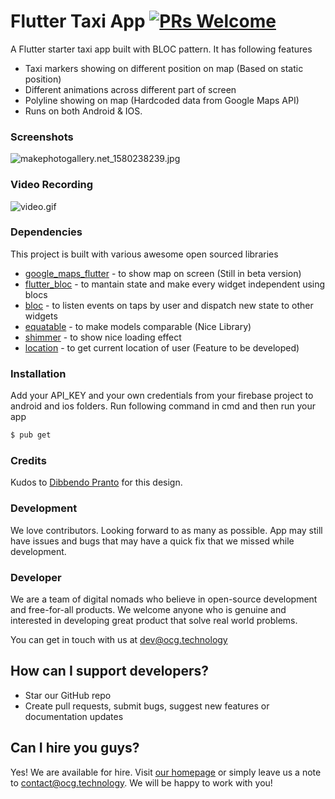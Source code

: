 # Flutter Taxi App [![PRs Welcome](https://img.shields.io/badge/PRs-welcome-brightgreen.svg?style=flat-square)](http://makeapullrequest.com)


A Flutter starter taxi app built with BLOC pattern. It has following features

  - Taxi markers showing on different position on map (Based on static position)
  - Different animations across different part of screen 
  - Polyline showing on map (Hardcoded data from Google Maps API)
  - Runs on both Android & IOS.

### Screenshots

![makephotogallery.net_1580238239.jpg](https://www.dropbox.com/s/dgd40s5752y2jsl/makephotogallery.net_1580238239.jpg?dl=0&raw=1)

### Video Recording
![video.gif](https://firebasestorage.googleapis.com/v0/b/smart-ordr.appspot.com/o/ezgif.com-resize.gif?alt=media&token=3d9a010b-ba52-4045-a24e-cb3078e2a2f1)
### Dependencies

This project is built with various awesome open sourced libraries

* [google_maps_flutter](https://pub.dev/packages/google_maps_flutter) -  to show map on screen (Still in beta version)
* [flutter_bloc](https://pub.dev/packages/flutter_bloc) - to mantain state and make every widget independent using blocs 
* [bloc](https://pub.dev/packages/bloc) - to listen events on taps by user and dispatch new state to other widgets
* [equatable](https://pub.dev/packages/equatable) - to make models comparable (Nice Library) 
* [shimmer](https://pub.dev/packages/shimmer) - to show nice loading effect
* [location](https://pub.dev/packages/location) - to get current location of user (Feature to be developed)


### Installation

Add your API_KEY and your own credentials from your firebase project to android and ios folders. Run following command in cmd and then run your app

```sh
$ pub get
```
### Credits
Kudos to [Dibbendo Pranto](https://dribbble.com/Dibbendopranto) for this design.

### Development

We love contributors. Looking forward to as many as possible.
App may still have issues and bugs that may have a quick fix that we missed while development.

### Developer

We are a team of digital nomads who believe in open-source development and free-for-all products.
We welcome anyone who is genuine and interested in developing great product that solve real world problems.

You can get in touch with us at dev@ocg.technology

## How can I support developers?
- Star our GitHub repo
- Create pull requests, submit bugs, suggest new features or documentation updates


## Can I hire you guys?
Yes! We are available for hire. Visit [our homepage](https://ocg.technology/) or simply leave us a note to contact@ocg.technology. We will be happy to work with you!
